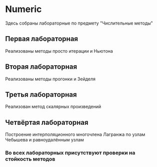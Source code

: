 # Numeric
Здесь собраны лабораторные по предмету "Числительные методы"

## Первая лабораторная 
Реализованы методы просто итерации и Ньютона

## Вторая лабораторная 
Реализованы методы прогонки и Зейделя

## Третья лабораторная 
Реализован метод скалярных произведений

## Четвёртая лабораторная
Построение интерполяционного многочлена Лагранжа по узлам Чебышева и равноудалённым узлам

### Во всех лабораторных присутствуют проверки на стойкость методов
